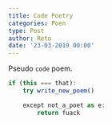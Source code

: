 ```yaml
---
title: Code Poetry
categories: Poen
type: Post
author: Reto
date: '23-03-2019 00:00'
---
```

Pseudo `code` poem.

```js
if (this === that):
    try write_new_poem()

    except not_a_poet as e:
        return fuack
```

